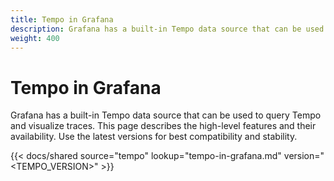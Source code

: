 ```yaml
---
title: Tempo in Grafana
description: Grafana has a built-in Tempo data source that can be used to query Tempo and visualize traces.
weight: 400
---
```


# Tempo in Grafana

Grafana has a built-in Tempo data source that can be used to query Tempo and visualize traces.
This page describes the high-level features and their availability.
Use the latest versions for best compatibility and stability.

[//]: # 'Shared content for best practices for traces'
[//]: # 'This content is located in /tempo/docs/sources/shared/tempo-in-grafana.md'

{{< docs/shared source="tempo" lookup="tempo-in-grafana.md" version="<TEMPO_VERSION>" >}}
